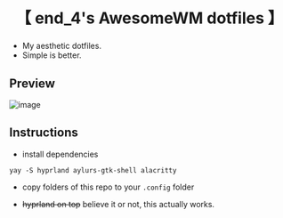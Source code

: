 <div align="center">
    <h1>【 end_4's AwesomeWM dotfiles 】</h1>
    <h3></h3>
</div>

- My aesthetic dotfiles.
- Simple is better.

## Preview

![image](https://github.com/end-4/awesomewm-dotfiles/assets/97237370/f2e27058-1656-4b37-99a9-4d6139a26408)

## Instructions
- install dependencies
```
yay -S hyprland aylurs-gtk-shell alacritty
```
- copy folders of this repo to your `.config` folder

- ~~hyprland on top~~ believe it or not, this actually works.
